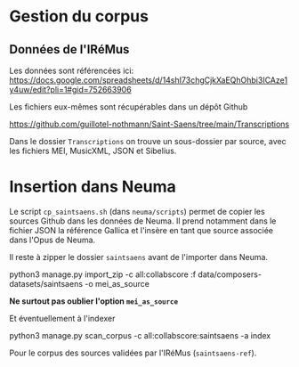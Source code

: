 # Gestion du corpus

## Données de l'IRéMus

Les données sont référencées ici: https://docs.google.com/spreadsheets/d/14shI73chgCjkXaEQhOhbi3ICAze1y4uw/edit?pli=1#gid=752663906

Les fichiers eux-mêmes sont récupérables dans un dépôt Github

https://github.com/guillotel-nothmann/Saint-Saens/tree/main/Transcriptions

Dans le dossier ```Transcriptions``` on trouve un sous-dossier par source, avec les fichiers MEI, MusicXML, JSON et Sibelius.

Insertion dans Neuma
====================

Le script ```cp_saintsaens.sh``` (dans ```neuma/scripts```) permet de copier les sources Github dans les données de Neuma. Il prend notamment dans le fichier JSON la référence Gallica et l'insère en tant que source associée dans l'Opus de Neuma.

Il reste à zipper le dossier ```saintsaens``` avant de l'importer dans Neuma.

  python3 manage.py import_zip -c all:collabscore :f data/composers-datasets/saintsaens  -o mei_as_source

**Ne surtout pas oublier l'option ```mei_as_source```**

Et éventuellement à l'indexer

  python3 manage.py scan_corpus -c all:collabscore:saintsaens -a index

Pour le corpus des sources validées par l'IRéMus (```saintsaens-ref```).  

